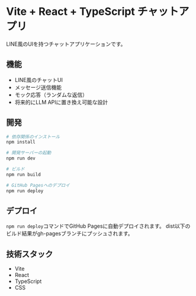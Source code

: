 # Vite + React + TypeScript チャットアプリ

LINE風のUIを持つチャットアプリケーションです。

## 機能

- LINE風のチャットUI
- メッセージ送信機能
- モック応答（ランダムな返信）
- 将来的にLLM APIに置き換え可能な設計

## 開発

```bash
# 依存関係のインストール
npm install

# 開発サーバーの起動
npm run dev

# ビルド
npm run build

# GitHub Pagesへのデプロイ
npm run deploy
```

## デプロイ

`npm run deploy`コマンドでGitHub Pagesに自動デプロイされます。
dist以下のビルド結果がgh-pagesブランチにプッシュされます。

## 技術スタック

- Vite
- React
- TypeScript
- CSS
